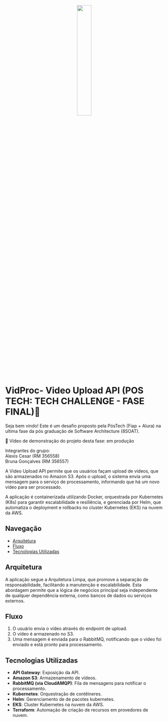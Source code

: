 <div align="center">
<img src="https://github.com/user-attachments/assets/208a0ebb-ca7c-4b0b-9f68-0b35050a9880" width="30%" />
</div>

# VidProc- Video Upload API (POS TECH: TECH CHALLENGE - FASE FINAL)🚀

Seja bem vindo! Este é um desafio proposto pela PósTech (Fiap + Alura) na ultima fase da pós graduação de Software Architecture (8SOAT).

📼 Vídeo de demonstração do projeto desta fase: em produção

Integrantes do grupo:<br>
Alexis Cesar (RM 356558)<br>
Bruna Gonçalves (RM 356557)

A Video Upload API permite que os usuários façam upload de vídeos, que são armazenados no Amazon S3. Após o upload, o sistema envia uma mensagem para o serviço de processamento, informando que há um novo vídeo para ser processado.

A aplicação é containerizada utilizando Docker, orquestrada por Kubernetes (K8s) para garantir escalabilidade e resiliência, e gerenciada por Helm, que automatiza o deployment e rollbacks no cluster Kubernetes (EKS) na nuvem da AWS.

## Navegação
- [Arquitetura](#arquitetura)
- [Fluxo](#funcionalidades)
- [Tecnologias Utilizadas](#tecnologias-utilizadas)

## Arquitetura

A aplicação segue a Arquitetura Limpa, que promove a separação de responsabilidade, facilitando a manutenção e escalabilidade. Esta abordagem permite que a lógica de negócios principal seja independente de qualquer dependência externa, como bancos de dados ou serviços externos.

## Fluxo
 
1. O usuário envia o vídeo através do endpoint de upload.
2. O vídeo é armazenado no S3.
3. Uma mensagem é enviada para o RabbitMQ, notificando que o vídeo foi enviado e está pronto para processamento.

## Tecnologias Utilizadas
 
- **API Gateway**: Exposição da API.
- **Amazon S3**: Armazenamento de vídeos.
- **RabbitMQ (via CloudAMQP)**: Fila de mensagens para notificar o processamento.
- **Kubernetes**: Orquestração de contêineres.
- **Helm**: Gerenciamento de de pacotes kubernetes.
- **EKS**: Cluster Kubernetes na nuvem da AWS.
- **Terraform**: Automação de criação de recursos em provedores de nuvem.
